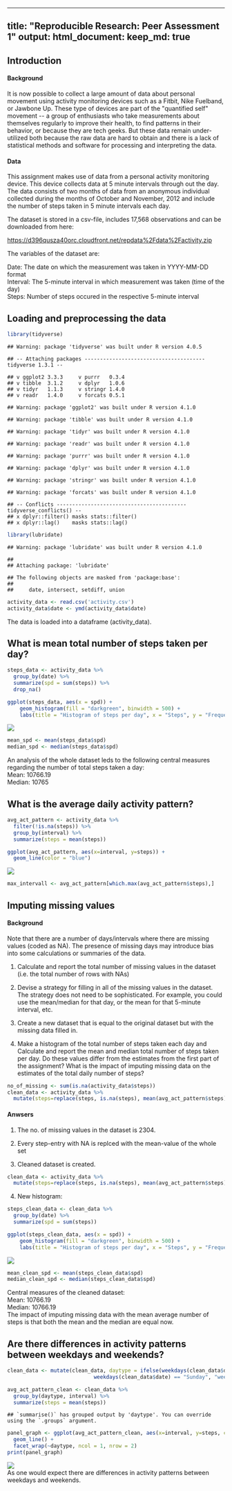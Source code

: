 
---
title: "Reproducible Research: Peer Assessment 1"
output: 
  html_document:
    keep_md: true
---

## Introduction

#### Background
It is now possible to collect a large amount of data about personal movement using activity monitoring
devices such as a Fitbit, Nike Fuelband, or Jawbone Up. These type of devices are part of the
"quantified self" movement -- a group of enthusiasts who take measurements about themselves regularly
to improve their health, to find patterns in their behavior, or because they are tech geeks. But these
data remain under-utilized both because the raw data are hard to obtain and there is a lack of statistical
methods and software for processing and interpreting the data.

#### Data
This assignment makes use of data from a personal activity monitoring device. This device collects data
at 5 minute intervals through out the day. The data consists of two months of data from an anonymous
individual collected during the months of October and November, 2012 and include the number of steps taken
in 5 minute intervals each day.

The dataset is stored in a csv-file, includes 17,568 observations and can be downloaded from here:

https://d396qusza40orc.cloudfront.net/repdata%2Fdata%2Factivity.zip

The variables of the dataset are:

Date: The date on which the measurement was taken in YYYY-MM-DD format </br>
Interval: The 5-minute interval in which measurement was taken (time of the day) </br>
Steps: Number of steps occured in the respective 5-minute interval </br>


## Loading and preprocessing the data


```r
library(tidyverse)
```

```
## Warning: package 'tidyverse' was built under R version 4.0.5
```

```
## -- Attaching packages --------------------------------------- tidyverse 1.3.1 --
```

```
## v ggplot2 3.3.3     v purrr   0.3.4
## v tibble  3.1.2     v dplyr   1.0.6
## v tidyr   1.1.3     v stringr 1.4.0
## v readr   1.4.0     v forcats 0.5.1
```

```
## Warning: package 'ggplot2' was built under R version 4.1.0
```

```
## Warning: package 'tibble' was built under R version 4.1.0
```

```
## Warning: package 'tidyr' was built under R version 4.1.0
```

```
## Warning: package 'readr' was built under R version 4.1.0
```

```
## Warning: package 'purrr' was built under R version 4.1.0
```

```
## Warning: package 'dplyr' was built under R version 4.1.0
```

```
## Warning: package 'stringr' was built under R version 4.1.0
```

```
## Warning: package 'forcats' was built under R version 4.1.0
```

```
## -- Conflicts ------------------------------------------ tidyverse_conflicts() --
## x dplyr::filter() masks stats::filter()
## x dplyr::lag()    masks stats::lag()
```

```r
library(lubridate)
```

```
## Warning: package 'lubridate' was built under R version 4.1.0
```

```
## 
## Attaching package: 'lubridate'
```

```
## The following objects are masked from 'package:base':
## 
##     date, intersect, setdiff, union
```

```r
activity_data <- read.csv('activity.csv')
activity_data$date <- ymd(activity_data$date)
```
The data is loaded into a dataframe (activity_data).

## What is mean total number of steps taken per day?


```r
steps_data <- activity_data %>%
  group_by(date) %>%
  summarize(spd = sum(steps)) %>%
  drop_na()

ggplot(steps_data, aes(x = spd)) +
    geom_histogram(fill = "darkgreen", binwidth = 500) +
    labs(title = "Histogram of steps per day", x = "Steps", y = "Frequency")
```

![](C:\Users\ULTIMA~1\DOCUME~1\ADATAS~1\R_code\REPDAT~1\PA1_TE~1/figure-html/unnamed-chunk-2-1.png)<!-- -->

```r
mean_spd <- mean(steps_data$spd)
median_spd <- median(steps_data$spd)
```
An analysis of the whole dataset leds to the following central measures regarding the number of
total steps taken a day: <br>
Mean: 10766.19 <br>
Median: 10765 <br>


## What is the average daily activity pattern?


```r
avg_act_pattern <- activity_data %>%
  filter(!is.na(steps)) %>%
  group_by(interval) %>%
  summarize(steps = mean(steps))

ggplot(avg_act_pattern, aes(x=interval, y=steps)) +
  geom_line(color = "blue")
```

![](C:\Users\ULTIMA~1\DOCUME~1\ADATAS~1\R_code\REPDAT~1\PA1_TE~1/figure-html/unnamed-chunk-3-1.png)<!-- -->

```r
max_intervall <- avg_act_pattern[which.max(avg_act_pattern$steps),]
```


## Imputing missing values
#### Background
Note that there are a number of days/intervals where there are missing values (coded as NA). The
presence of missing days may introduce bias into some calculations or summaries of the data.


1. Calculate and report the total number of missing values in the dataset
(i.e. the total number of rows with NAs)

2. Devise a strategy for filling in all of the missing values in the dataset. The strategy does not
need to be sophisticated. For example, you could use the mean/median for that day, or the mean for
that 5-minute interval, etc.

3. Create a new dataset that is equal to the original dataset but with the missing data filled in.

4. Make a histogram of the total number of steps taken each day and Calculate and report the mean and
median total number of steps taken per day. Do these values differ from the estimates from the first part of the assignment? What is the impact of imputing missing data on the estimates of the total daily number of steps?


```r
no_of_missing <- sum(is.na(activity_data$steps))
clean_data <- activity_data %>%
  mutate(steps=replace(steps, is.na(steps), mean(avg_act_pattern$steps)))
```
#### Anwsers
1. The no. of missing values in the dataset is 2304.<br>

2. Every step-entry with NA is replced with the mean-value of the whole set

3. Cleaned dataset is created.


```r
clean_data <- activity_data %>%
  mutate(steps=replace(steps, is.na(steps), mean(avg_act_pattern$steps)))
```
4. New histogram:

```r
steps_clean_data <- clean_data %>%
  group_by(date) %>%
  summarize(spd = sum(steps))

ggplot(steps_clean_data, aes(x = spd)) +
    geom_histogram(fill = "darkgreen", binwidth = 500) +
    labs(title = "Histogram of steps per day", x = "Steps", y = "Frequency")
```

![](C:\Users\ULTIMA~1\DOCUME~1\ADATAS~1\R_code\REPDAT~1\PA1_TE~1/figure-html/unnamed-chunk-6-1.png)<!-- -->

```r
mean_clean_spd <- mean(steps_clean_data$spd)
median_clean_spd <- median(steps_clean_data$spd)
```
Central measures of the cleaned dataset: <br>
Mean: 10766.19 <br>
Median: 10766.19 <br>
The impact of imputing missing data with the mean average number of steps is that both
the mean and the median are equal now.

## Are there differences in activity patterns between weekdays and weekends?


```r
clean_data <- mutate(clean_data, daytype = ifelse(weekdays(clean_data$date) == "Saturday" |
                            weekdays(clean_data$date) == "Sunday", "weekend", "weekday"))

avg_act_pattern_clean <- clean_data %>%
  group_by(daytype, interval) %>%
  summarize(steps = mean(steps))
```

```
## `summarise()` has grouped output by 'daytype'. You can override using the `.groups` argument.
```

```r
panel_graph <- ggplot(avg_act_pattern_clean, aes(x=interval, y=steps, color=daytype)) +
  geom_line() +
  facet_wrap(~daytype, ncol = 1, nrow = 2)
print(panel_graph)
```

![](C:\Users\ULTIMA~1\DOCUME~1\ADATAS~1\R_code\REPDAT~1\PA1_TE~1/figure-html/unnamed-chunk-7-1.png)<!-- -->
<br>
As one would expect there are differences in activity patterns between weekdays and weekends.
